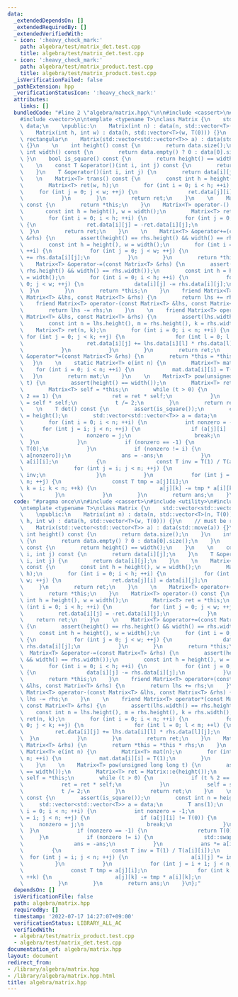 ```yaml
---
data:
  _extendedDependsOn: []
  _extendedRequiredBy: []
  _extendedVerifiedWith:
  - icon: ':heavy_check_mark:'
    path: algebra/test/matrix_det.test.cpp
    title: algebra/test/matrix_det.test.cpp
  - icon: ':heavy_check_mark:'
    path: algebra/test/matrix_product.test.cpp
    title: algebra/test/matrix_product.test.cpp
  _isVerificationFailed: false
  _pathExtension: hpp
  _verificationStatusIcon: ':heavy_check_mark:'
  attributes:
    links: []
  bundledCode: "#line 2 \"algebra/matrix.hpp\"\n\n#include <cassert>\n#include <utility>\n\
    #include <vector>\n\ntemplate <typename T>\nclass Matrix {\n    std::vector<std::vector<T>>\
    \ data;\n    \npublic:\n    Matrix(int n) : data(n, std::vector<T>(n, T(0))) {}\n\
    \    Matrix(int h, int w) : data(h, std::vector<T>(w, T(0))) {}\n    // must be\
    \ rectangular\n    Matrix(std::vector<std::vector<T>> a) : data(std::move(a))\
    \ {}\n    \n    int height() const {\n        return data.size();\n    }\n   \
    \ int width() const {\n        return data.empty() ? 0 : data[0].size();\n   \
    \ }\n    bool is_square() const {\n        return height() == width();\n    }\n\
    \    \n    const T &operator()(int i, int j) const {\n        return data[i][j];\n\
    \    }\n    T &operator()(int i, int j) {\n        return data[i][j];\n    }\n\
    \    \n    Matrix<T> trans() const {\n        const int h = height(), w = width();\n\
    \        Matrix<T> ret(w, h);\n        for (int i = 0; i < h; ++i) {\n       \
    \     for (int j = 0; j < w; ++j) {\n                ret.data[j][i] = data[i][j];\n\
    \            }\n        }\n        return ret;\n    }\n    \n    Matrix<T> operator+()\
    \ const {\n        return *this;\n    }\n    Matrix<T> operator-() const {\n \
    \       const int h = height(), w = width();\n        Matrix<T> ret = *this;\n\
    \        for (int i = 0; i < h; ++i) {\n            for (int j = 0; j < w; ++j)\
    \ {\n                ret.data[i][j] = -ret.data[i][j];\n            }\n      \
    \  }\n        return ret;\n    }\n    \n    Matrix<T> &operator+=(const Matrix<T>\
    \ &rhs) {\n        assert(height() == rhs.height() && width() == rhs.width());\n\
    \        const int h = height(), w = width();\n        for (int i = 0; i < h;\
    \ ++i) {\n            for (int j = 0; j < w; ++j) {\n                data[i][j]\
    \ += rhs.data[i][j];\n            }\n        }\n        return *this;\n    }\n\
    \    Matrix<T> &operator-=(const Matrix<T> &rhs) {\n        assert(height() ==\
    \ rhs.height() && width() == rhs.width());\n        const int h = height(), w\
    \ = width();\n        for (int i = 0; i < h; ++i) {\n            for (int j =\
    \ 0; j < w; ++j) {\n                data[i][j] -= rhs.data[i][j];\n          \
    \  }\n        }\n        return *this;\n    }\n    friend Matrix<T> operator+(const\
    \ Matrix<T> &lhs, const Matrix<T> &rhs) {\n        return lhs += rhs;\n    }\n\
    \    friend Matrix<T> operator-(const Matrix<T> &lhs, const Matrix<T> &rhs) {\n\
    \        return lhs -= rhs;\n    }\n    \n    friend Matrix<T> operator*(const\
    \ Matrix<T> &lhs, const Matrix<T> &rhs) {\n        assert(lhs.width() == rhs.height());\n\
    \        const int n = lhs.height(), m = rhs.height(), k = rhs.width();\n    \
    \    Matrix<T> ret(n, k);\n        for (int i = 0; i < n; ++i) {\n           \
    \ for (int j = 0; j < k; ++j) {\n                for (int l = 0; l < m; ++l) {\n\
    \                    ret.data[i][j] += lhs.data[i][l] * rhs.data[l][j];\n    \
    \            }\n            }\n        }\n        return ret;\n    }\n    Matrix<T>\
    \ &operator*=(const Matrix<T> &rhs) {\n        return *this = *this * rhs;\n \
    \   }\n    \n    static Matrix<T> e(int n) {\n        Matrix<T> mat(n);\n    \
    \    for (int i = 0; i < n; ++i) {\n            mat.data[i][i] = T(1);\n     \
    \   }\n        return mat;\n    }\n    \n    Matrix<T> pow(unsigned long long\
    \ t) {\n        assert(height() == width());\n        Matrix<T> ret = Matrix::e(height());\n\
    \        Matrix<T> self = *this;\n        while (t > 0) {\n            if (t %\
    \ 2 == 1) {\n                ret = ret * self;\n            }\n            self\
    \ = self * self;\n            t /= 2;\n        }\n        return ret;\n    }\n\
    \    \n    T det() const {\n        assert(is_square());\n        const int n\
    \ = height();\n        std::vector<std::vector<T>> a = data;\n        T ans(1);\n\
    \        for (int i = 0; i < n; ++i) {\n            int nonzero = -1;\n      \
    \      for (int j = i; j < n; ++j) {\n                if (a[j][i] != T(0)) {\n\
    \                    nonzero = j;\n                    break;\n              \
    \  }\n            }\n            if (nonzero == -1) {\n                return\
    \ T(0);\n            }\n            if (nonzero != i) {\n                std::swap(a[i],\
    \ a[nonzero]);\n                ans = -ans;\n            }\n            ans *=\
    \ a[i][i];\n            {\n                const T inv = T(1) / T(a[i][i]);\n\
    \                for (int j = i; j < n; ++j) {\n                    a[i][j] *=\
    \ inv;\n                }\n            }\n            for (int j = i + 1; j <\
    \ n; ++j) {\n                const T tmp = a[j][i];\n                for (int\
    \ k = i; k < n; ++k) {\n                    a[j][k] -= tmp * a[i][k];\n      \
    \          }\n            }\n        }\n        return ans;\n    }\n};\n"
  code: "#pragma once\n\n#include <cassert>\n#include <utility>\n#include <vector>\n\
    \ntemplate <typename T>\nclass Matrix {\n    std::vector<std::vector<T>> data;\n\
    \    \npublic:\n    Matrix(int n) : data(n, std::vector<T>(n, T(0))) {}\n    Matrix(int\
    \ h, int w) : data(h, std::vector<T>(w, T(0))) {}\n    // must be rectangular\n\
    \    Matrix(std::vector<std::vector<T>> a) : data(std::move(a)) {}\n    \n   \
    \ int height() const {\n        return data.size();\n    }\n    int width() const\
    \ {\n        return data.empty() ? 0 : data[0].size();\n    }\n    bool is_square()\
    \ const {\n        return height() == width();\n    }\n    \n    const T &operator()(int\
    \ i, int j) const {\n        return data[i][j];\n    }\n    T &operator()(int\
    \ i, int j) {\n        return data[i][j];\n    }\n    \n    Matrix<T> trans()\
    \ const {\n        const int h = height(), w = width();\n        Matrix<T> ret(w,\
    \ h);\n        for (int i = 0; i < h; ++i) {\n            for (int j = 0; j <\
    \ w; ++j) {\n                ret.data[j][i] = data[i][j];\n            }\n   \
    \     }\n        return ret;\n    }\n    \n    Matrix<T> operator+() const {\n\
    \        return *this;\n    }\n    Matrix<T> operator-() const {\n        const\
    \ int h = height(), w = width();\n        Matrix<T> ret = *this;\n        for\
    \ (int i = 0; i < h; ++i) {\n            for (int j = 0; j < w; ++j) {\n     \
    \           ret.data[i][j] = -ret.data[i][j];\n            }\n        }\n    \
    \    return ret;\n    }\n    \n    Matrix<T> &operator+=(const Matrix<T> &rhs)\
    \ {\n        assert(height() == rhs.height() && width() == rhs.width());\n   \
    \     const int h = height(), w = width();\n        for (int i = 0; i < h; ++i)\
    \ {\n            for (int j = 0; j < w; ++j) {\n                data[i][j] +=\
    \ rhs.data[i][j];\n            }\n        }\n        return *this;\n    }\n  \
    \  Matrix<T> &operator-=(const Matrix<T> &rhs) {\n        assert(height() == rhs.height()\
    \ && width() == rhs.width());\n        const int h = height(), w = width();\n\
    \        for (int i = 0; i < h; ++i) {\n            for (int j = 0; j < w; ++j)\
    \ {\n                data[i][j] -= rhs.data[i][j];\n            }\n        }\n\
    \        return *this;\n    }\n    friend Matrix<T> operator+(const Matrix<T>\
    \ &lhs, const Matrix<T> &rhs) {\n        return lhs += rhs;\n    }\n    friend\
    \ Matrix<T> operator-(const Matrix<T> &lhs, const Matrix<T> &rhs) {\n        return\
    \ lhs -= rhs;\n    }\n    \n    friend Matrix<T> operator*(const Matrix<T> &lhs,\
    \ const Matrix<T> &rhs) {\n        assert(lhs.width() == rhs.height());\n    \
    \    const int n = lhs.height(), m = rhs.height(), k = rhs.width();\n        Matrix<T>\
    \ ret(n, k);\n        for (int i = 0; i < n; ++i) {\n            for (int j =\
    \ 0; j < k; ++j) {\n                for (int l = 0; l < m; ++l) {\n          \
    \          ret.data[i][j] += lhs.data[i][l] * rhs.data[l][j];\n              \
    \  }\n            }\n        }\n        return ret;\n    }\n    Matrix<T> &operator*=(const\
    \ Matrix<T> &rhs) {\n        return *this = *this * rhs;\n    }\n    \n    static\
    \ Matrix<T> e(int n) {\n        Matrix<T> mat(n);\n        for (int i = 0; i <\
    \ n; ++i) {\n            mat.data[i][i] = T(1);\n        }\n        return mat;\n\
    \    }\n    \n    Matrix<T> pow(unsigned long long t) {\n        assert(height()\
    \ == width());\n        Matrix<T> ret = Matrix::e(height());\n        Matrix<T>\
    \ self = *this;\n        while (t > 0) {\n            if (t % 2 == 1) {\n    \
    \            ret = ret * self;\n            }\n            self = self * self;\n\
    \            t /= 2;\n        }\n        return ret;\n    }\n    \n    T det()\
    \ const {\n        assert(is_square());\n        const int n = height();\n   \
    \     std::vector<std::vector<T>> a = data;\n        T ans(1);\n        for (int\
    \ i = 0; i < n; ++i) {\n            int nonzero = -1;\n            for (int j\
    \ = i; j < n; ++j) {\n                if (a[j][i] != T(0)) {\n               \
    \     nonzero = j;\n                    break;\n                }\n          \
    \  }\n            if (nonzero == -1) {\n                return T(0);\n       \
    \     }\n            if (nonzero != i) {\n                std::swap(a[i], a[nonzero]);\n\
    \                ans = -ans;\n            }\n            ans *= a[i][i];\n   \
    \         {\n                const T inv = T(1) / T(a[i][i]);\n              \
    \  for (int j = i; j < n; ++j) {\n                    a[i][j] *= inv;\n      \
    \          }\n            }\n            for (int j = i + 1; j < n; ++j) {\n \
    \               const T tmp = a[j][i];\n                for (int k = i; k < n;\
    \ ++k) {\n                    a[j][k] -= tmp * a[i][k];\n                }\n \
    \           }\n        }\n        return ans;\n    }\n};"
  dependsOn: []
  isVerificationFile: false
  path: algebra/matrix.hpp
  requiredBy: []
  timestamp: '2022-07-17 14:27:07+09:00'
  verificationStatus: LIBRARY_ALL_AC
  verifiedWith:
  - algebra/test/matrix_product.test.cpp
  - algebra/test/matrix_det.test.cpp
documentation_of: algebra/matrix.hpp
layout: document
redirect_from:
- /library/algebra/matrix.hpp
- /library/algebra/matrix.hpp.html
title: algebra/matrix.hpp
---
```

